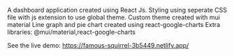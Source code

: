 A dashboard application created using React Js. 
Styling using seperate CSS file with js extension to use global theme. 
Custom theme created with mui material
Line graph and pie chart created using react-google-charts
Extra libraries: @mui/material,react-google-charts

See the live demo: https://famous-squirrel-3b5449.netlify.app/
